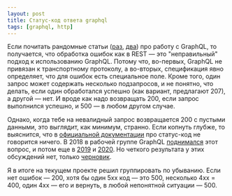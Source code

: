 ```yaml
---
layout: post
title: Статус-код ответа graphql
tags: [graphql, http]
---
```

Если почитать рандомные статьи ([раз](https://medium.com/impraise-design-engineering/making-mistakes-with-graphql-874b8ca62b9d), [два](https://stackoverflow.com/questions/59729656/http-status-code-handling-in-graphql-apis)) про работу с GraphQL, то получается, что обработка ошибок как в REST  — это "неправильный" подход к использованию GraphQL. Потому что, во-первых, GraphQL не привязан к транспортному протоколу, а во-вторых, спецификация явно определяет, что для ошибок есть специальное поле. Кроме того, один запрос может содержать несколько подзапросов, и не понятно, что делать, если один обработался успешно (как вариант, предлагают 207), а другой — нет. И вроде как надо возвращать 200, если запрос выполнился успешно, и 500 — в любом другом случае.

Однако, когда тебе на невалидный запрос возвращается 200 с пустыми данными, это выглядит, как минимум, странно. Если копнуть глубже, то выяснится, что в [официальной документации](https://graphql.org/learn/serving-over-http/) про статус-код не говорится ничего. В 2018 в рабочей группе GraphQL [поднимался](https://github.com/graphql/graphql-wg/blob/d3756c40e4f19931a680edd688b4b74feb146b0b/notes/2018-02-01.md) этот вопрос, и потом еще в [2019](https://github.com/graphql/graphql-wg/blob/389d6c4eef16a949fae6daa4f88973a85f36e20f/notes/2019-11-07.md) и [2020](https://github.com/graphql/graphql-wg/blob/389d6c4eef16a949fae6daa4f88973a85f36e20f/notes/2020-04-02.md). Но четкого результата у этих обсуждений нет, только [черновик](https://github.com/graphql/graphql-over-http/blob/main/spec/GraphQLOverHTTP.md).

Я в итоге на текущем проекте решил группировать по убыванию. Если нет ошибок — 200, хотя бы один 5xx код — это 500, несколько 4xx = 400, один 4xx — его и вернуть, в любой непонятной ситуации — 500.

